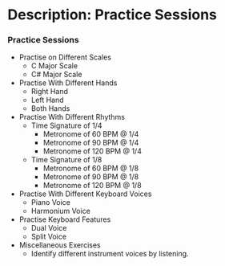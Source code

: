 # Description: Practice Sessions

### Practice Sessions
* Practise on Different Scales
    - C Major Scale
    - C# Major Scale
* Practise With Different Hands
    - Right Hand
    - Left Hand
    - Both Hands
* Practise With Different Rhythms
    - Time Signature of 1/4
        - Metronome of 60 BPM @ 1/4
        - Metronome of 90 BPM @ 1/4
        - Metronome of 120 BPM @ 1/4
    - Time Signature of 1/8
        - Metronome of 60 BPM @ 1/8
        - Metronome of 90 BPM @ 1/8
        - Metronome of 120 BPM @ 1/8
* Practise With Different Keyboard Voices
    - Piano Voice
    - Harmonium Voice
* Practise Keyboard Features
    - Dual Voice
    - Split Voice
* Miscellaneous Exercises
    - Identify different instrument voices by listening.
